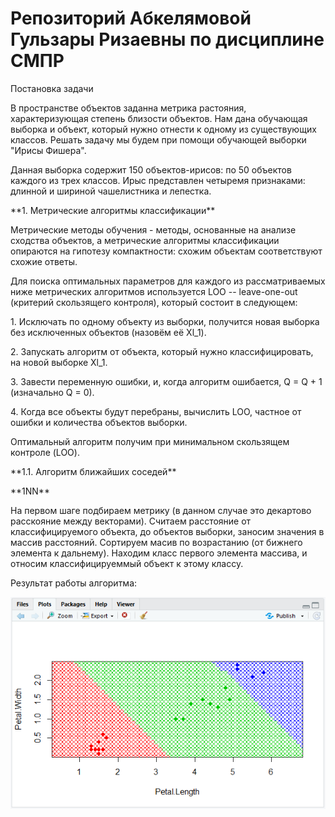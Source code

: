 # Репозиторий Абкелямовой Гульзары Ризаевны по дисциплине СМПР

<p>Постановка задачи
<p> В пространстве объектов заданна метрика растояния, характеризующая степень близости объектов. Нам дана обучающая выборка и объект, который нужно отнести к одному из существующих классов. Решать задачу мы будем при помощи обучающей выборки "Ирисы Фишера".
<p>Данная выборка содержит 150 объектов-ирисов: по 50 объектов каждого из трех классов. Ирыс представлен четыремя признаками: длинной и шириной чашелистника и лепестка. 
  
<p>**1. Метрические алгоритмы классификации**
<p>   Метрические методы обучения - методы, основанные на анализе сходства объектов, а метрические алгоритмы классификации опираются на гипотезу компактности: схожим объектам соответствуют схожие ответы. 
<p>Для поиска оптимальных параметров для каждого из рассматриваемых ниже метрических алгоритмов используется LOO -- leave-one-out (критерий скользящего контроля), который состоит в следующем:
<p>1. Исключать по одному объекту  из выборки, получится новая выборка без исключенных объектов (назовём её Xl_1).
<p>2. Запускать алгоритм от объекта, который нужно классифицировать, на новой выборке Xl_1.
<p>3. Завести переменную ошибки, и, когда алгоритм ошибается, Q = Q + 1 (изначально Q = 0).
<p>4. Когда все объекты будут перебраны, вычислить LOO, частное от ошибки и количества объектов выборки.
<p>Оптимальный алгоритм получим при минимальном скользящем контроле (LOO).
<p>**1.1. Алгоритм ближайших соседей**
<p>**1NN**
<p>На первом шаге подбираем метрику (в данном случае это декартово расскояние между векторами). Считаем расстояние от классифицируемого объекта, до объектов выборки, заносим значения в массив расстояний. Сортируем масив по возрастанию (от бижнего элемента к дальнему). Находим класс первого элемента массива, и относим классифицируеммый объект к этому классу.
<p>Результат работы алгоритма:
  
 ![](https://github.com/Abkelyamova/-/blob/master/1NN.PNG)


  



